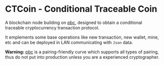 # CTCoin - Conditional Traceable Coin

A blockchain node building on [pbc](https://github.com/Nik-U/pbc),
designed to obtain a conditional traceable cryptocurrency transaction protocol.

It emplements some base operations like new transaction, new wallet, mine, etc
and can be deployed in LAN communicating with `Json` data.

[]()

**Warning:** [pbc](https://github.com/Nik-U/pbc) is a pairing-friendly curve
which supports all types of pairing, thus do not put into production unless
you are a experienced cryptographer.